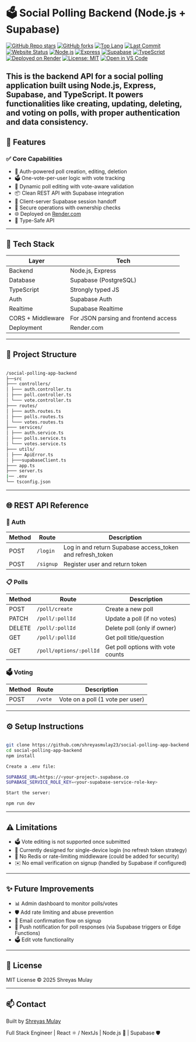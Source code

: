 # 🗳️ Social Polling Backend (Node.js + Supabase)

[![GitHub Repo stars](https://img.shields.io/github/stars/shreyasmulay23/social-polling-app-backend?style=flat-square)](https://github.com/shreyasmulay23/social-polling-app-backend/stargazers)
[![GitHub forks](https://img.shields.io/github/forks/shreyasmulay23/social-polling-app-backend?style=flat-square)](https://github.com/shreyasmulay23/social-polling-app-backend/network)
[![Top Lang](https://img.shields.io/github/languages/top/shreyasmulay23/social-polling-app-backend?style=flat-square)](https://github.com/shreyasmulay23/social-polling-app-backend)
[![Last Commit](https://img.shields.io/github/last-commit/shreyasmulay23/social-polling-app-backend?style=flat-square)](https://github.com/shreyasmulay23/social-polling-app-backend/commits/main)
[![Website Status](https://img.shields.io/website?url=http%3A//social-polling-app-backend.onrender.com)](https://img.shields.io/website?url=http%3A//social-polling-app-backend.onrender.com/)
[![Node.js](https://img.shields.io/badge/Node.js-18.x-green.svg)](https://nodejs.org/)
[![Express](https://img.shields.io/badge/Express.js-Framework-lightgrey.svg)](https://expressjs.com/)
[![Supabase](https://img.shields.io/badge/Supabase-PostgreSQL+Auth-brightgreen.svg)](https://supabase.com/)
[![TypeScript](https://img.shields.io/badge/Built%20With-TypeScript-blue?logo=typescript&style=flat-square)](https://www.typescriptlang.org/)
[![Deployed on Render](https://img.shields.io/badge/Deploy-Render-blueviolet)](https://render.com/)
[![License: MIT](https://img.shields.io/badge/License-MIT-yellow.svg)](LICENSE)
[![Open in VS Code](https://img.shields.io/badge/Open%20in-VSCode-007ACC?logo=visualstudiocode&style=flat-square)](https://github.com/shreyasmulay23/social-polling-app-backend)

This is the backend API for a social polling application built using **Node.js**, **Express**, **Supabase**, and
**TypeScript**. It powers functionalities like creating, updating, deleting, and voting on polls, with proper
authentication and data consistency.
---

## 🚀 Features

### ✅ Core Capabilities

- 🔐 Auth-powered poll creation, editing, deletion
- 🗳️ One-vote-per-user logic with vote tracking
- 📝 Dynamic poll editing with vote-aware validation
- 📦 Clean REST API with Supabase integration
- 🔁 Client-server Supabase session handoff
- 🧼 Secure operations with ownership checks
- 🌐 Deployed on [Render.com](https://render.com)
- 🧪 Type-Safe API

---

## 🧠 Tech Stack

| Layer             | Tech                                 |
|-------------------|--------------------------------------|
| Backend           | Node.js, Express                     |
| Database          | Supabase (PostgreSQL)                |
| TypeScript        | Strongly typed JS                    |
| Auth              | Supabase Auth                        |
| Realtime          | Supabase Realtime                    |
| CORS + Middleware | For JSON parsing and frontend access |
| Deployment        | Render.com                           |

---

## 📁 Project Structure

```bash

/social-polling-app-backend
├──src
├─── controllers/
│ ├─── auth.controller.ts
│ ├─── poll.controller.ts
│ └─── vote.controller.ts
├─── routes/
│ ├─── auth.routes.ts
│ ├─── polls.routes.ts
│ └─── votes.routes.ts
├─── services/
│ ├─── auth.service.ts
│ ├─── polls.service.ts
│ └─── votes.service.ts
├─── utils/
│ ├─── ApiError.ts
│ ├───supabaseClient.ts
├─── app.ts
├─── server.ts
|── .env
└── tsconfig.json
```

---

## 🌐 REST API Reference

### 🔑 Auth

| Method | Route     | Description                                               |
|--------|-----------|-----------------------------------------------------------|
| POST   | `/login`  | Log in and return Supabase access_token and refresh_token |
| POST   | `/signup` | Register user and return token                            |

### 📋 Polls

| Method | Route                   | Description                       |
|--------|-------------------------|-----------------------------------|
| POST   | `/poll/create`          | Create a new poll                 |
| PATCH  | `/poll/:pollId`         | Update a poll (if no votes)       |
| DELETE | `/poll/:pollId`         | Delete poll (only if owner)       |
| GET    | `/poll/:pollId`         | Get poll title/question           |
| GET    | `/poll/options/:pollId` | Get poll options with vote counts |

### 🗳️ Voting

| Method | Route   | Description                      |
|--------|---------|----------------------------------|
| POST   | `/vote` | Vote on a poll (1 vote per user) |

---

## ⚙️ Setup Instructions

```bash

git clone https://github.com/shreyasmulay23/social-polling-app-backend
cd social-polling-app-backend
npm install

Create a .env file:

SUPABASE_URL=https://<your-project>.supabase.co
SUPABASE_SERVICE_ROLE_KEY=<your-supabase-service-role-key>

Start the server:

npm run dev
```

---

## ⚠️ Limitations

- 🗳️ Vote editing is not supported once submitted
- 📱 Currently designed for single-device login (no refresh token strategy)
- 💾 No Redis or rate-limiting middleware (could be added for security)
- ✉️ No email verification on signup (handled by Supabase if configured)

---

## ✨ Future Improvements

- 📊 Admin dashboard to monitor polls/votes
- 🛡️ Add rate limiting and abuse prevention
- 📧 Email confirmation flow on signup
- 📱 Push notification for poll responses (via Supabase triggers or Edge Functions)
- 🗳️ Edit vote functionality

---

## 📜 License

MIT License © 2025 Shreyas Mulay

---

## 📫 Contact

Built by [Shreyas Mulay](https://shreyas-mulay.vercel.app/)

Full Stack Engineer | React ⚛️ / NextJs | Node.js 🚀 | Supabase 🛡️
